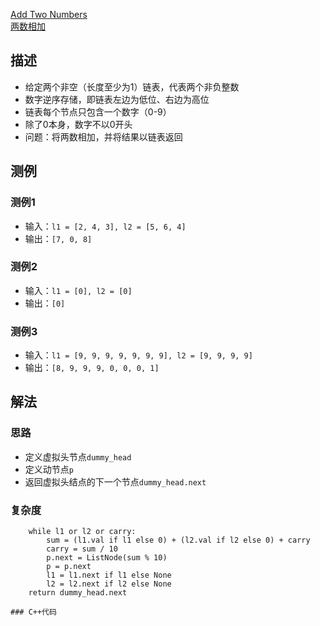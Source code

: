 [Add Two Numbers](https://leetcode.com/problems/add-two-numbers/)  
[两数相加](https://leetcode-cn.com/problems/add-two-numbers/)
## 描述
* 给定两个非空（长度至少为1）链表，代表两个非负整数
* 数字逆序存储，即链表左边为低位、右边为高位
* 链表每个节点只包含一个数字（0-9）
* 除了0本身，数字不以0开头
* 问题：将两数相加，并将结果以链表返回

## 测例
### 测例1
* 输入：`l1 = [2, 4, 3], l2 = [5, 6, 4]`
* 输出：`[7, 0, 8]`
### 测例2
* 输入：`l1 = [0], l2 = [0]`
* 输出：`[0]`
### 测例3
* 输入：`l1 = [9, 9, 9, 9, 9, 9, 9], l2 = [9, 9, 9, 9]`
* 输出：`[8, 9, 9, 9, 0, 0, 0, 1]`

## 解法
### 思路
* 定义虚拟头节点`dummy_head`
* 定义动节点`p`
* 返回虚拟头结点的下一个节点`dummy_head.next`
### 复杂度
        while l1 or l2 or carry:
            sum = (l1.val if l1 else 0) + (l2.val if l2 else 0) + carry
            carry = sum / 10
            p.next = ListNode(sum % 10)
            p = p.next
            l1 = l1.next if l1 else None
            l2 = l2.next if l2 else None
        return dummy_head.next
```
### C++代码
